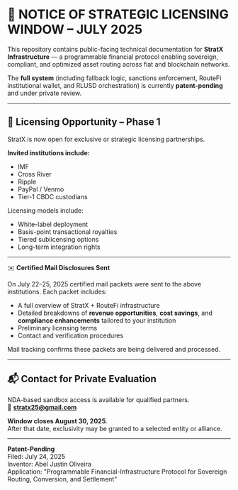 # 🚨 NOTICE OF STRATEGIC LICENSING WINDOW – JULY 2025

This repository contains public-facing technical documentation for **StratX Infrastructure** — a programmable financial protocol enabling sovereign, compliant, and optimized asset routing across fiat and blockchain networks.

The **full system** (including fallback logic, sanctions enforcement, RouteFi institutional wallet, and RLUSD orchestration) is currently **patent-pending** and under private review.

---

## 🔐 Licensing Opportunity – Phase 1

StratX is now open for exclusive or strategic licensing partnerships.

**Invited institutions include:**

- IMF
- Cross River  
- Ripple
- PayPal / Venmo  
- Tier-1 CBDC custodians

Licensing models include:
- White-label deployment  
- Basis-point transactional royalties  
- Tiered sublicensing options  
- Long-term integration rights

---

✉️ **Certified Mail Disclosures Sent**

On July 22–25, 2025  certified mail packets were sent to the above institutions. Each packet includes:

- A full overview of StratX + RouteFi infrastructure  
- Detailed breakdowns of **revenue opportunities**, **cost savings**, and **compliance enhancements** tailored to your institution  
- Preliminary licensing terms  
- Contact and verification procedures

Mail tracking confirms these packets are being delivered and processed.

---

## 📬 Contact for Private Evaluation

NDA-based sandbox access is available for qualified partners.  
📧 **stratx25@gmail.com**

**Window closes August 30, 2025**.  
After that date, exclusivity may be granted to a selected entity or alliance.

---

**Patent-Pending**  
Filed: July 24, 2025  
Inventor: Abel Justin Oliveira  
Application: "Programmable Financial-Infrastructure Protocol for Sovereign Routing, Conversion, and Settlement"